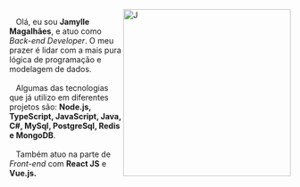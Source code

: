 
<img width="300px" src="https://blogger.googleusercontent.com/img/a/AVvXsEjv9Lra7FAIh-kAIq8WcwS56r19VVfnTzwk53VTKJ7x7qJ6xGDvDwRNFV1dVRuL0NRMdJsNiGWy-R6lMyt0bMyX0vEmJuVy97u2sSBoBRIaGfYLMcKn76TChiaODGVu1UmyGg_pTo-9eu7Sw9hJ3FK510mVBdaVzTKA60UfRiTJPPrUZ6f9S0oIXu3n=s2000" align="right" alt="J">

<p align="left">
  &nbsp;&nbsp;&nbsp;Olá, eu sou <b>Jamylle Magalhães</b>, e atuo como <i>Back-end Developer</i>. O meu prazer é lidar com a mais pura lógica de programação e modelagem de dados. <br><br>
  &nbsp;&nbsp;&nbsp;Algumas das tecnologias que já utilizo em diferentes projetos são: <b>Node.js, TypeScript, JavaScript, Java, C#, MySql, PostgreSql, Redis e MongoDB</b>.<br><br>
  &nbsp;&nbsp;&nbsp;Também atuo na parte de <i>Front-end</i> com <b>React JS</b> e <b>Vue.js<b/>.
</p>



